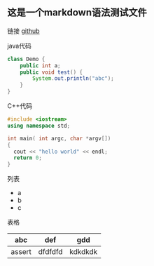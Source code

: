 ## 这是一个markdown语法测试文件

链接
[github](github.com)  

java代码  
```java
class Demo {
    public int a;
    public void test() {
        System.out.println("abc");
    }
}
```

C++代码  
```c++
#include <iostream>
using namespace std;

int main( int argc, char *argv[])
{
  cout << "hello world" << endl;
  return 0;
}
```

列表
- a
- b
- c

表格

abc    |def    |gdd
-------|-------|-------
assert |dfdfdfd|kdkdkdk

